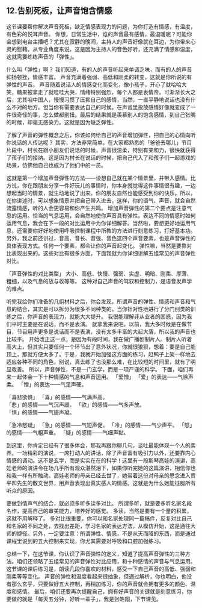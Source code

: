 ## 12.告别死板，让声音饱含情感
这节课要帮你解决声音死板，缺乏情感表现力的问题，为你打造有情感，有温度，有色彩的悦耳声音。
 你想，日常生活中，谁的声音最有感情，最温暖呢？可能你会想到电台主播吧？尤其在寂静的晚间，主持人的声音好像就在耳边，为你带来心灵的慰藉。从专业角度来说，这是因为主持人的音色好听，还充满了情感和温度，这就需要练练声音的「弹性」。


什么叫「弹性」啊？ 我们知道，有的人的声音听起来单调乏味，而有的人的声音抑扬顿挫，情感丰富。
声音充满着强弱、高低和刚柔的转变，这就是你所说的有弹性的声音。
声音随着说话人的情感变化而变化，像小孩子，开心了就哈哈大笑，糖果被拿走了就哇哇大哭，情绪特别强烈，每个人都是表情帝。可渐渐长大之后，尤其咱中国人，慢慢习惯了压抑自己的感情，当然，一直平静地说话也没有什么不对的地方。但当你有需要表达自己的时候，在声音里投放感情好像就变成了一件很奇怪的事，怎么做都别扭。最后的结果就是羡慕别人的饱含感情，到自己张嘴的时候，却毫无感染力。这就是因为缺乏弹性。


了解了声音的弹性概念之后，你该如何给自己的声音增加弹性，把自己的心情向听你说话的人传达呢？
其实，方法非常简单。在大家都熟悉的「爸爸去哪儿」节目片段中，村长在跟小朋友们说话的时候，声音很温柔，特别有亲和力，很快就获得了孩子们的接纳。这是因为村长在说话的时候，把自己代入了和孩子们一起游戏的场景，仿佛他自己也成为了他们中的一员。


这就是第一个增加声音弹性的方法——设想自己就在某个情景里，并带入感情。比方说，你在跟朋友分享一件好玩儿的事情时，你本身就觉得这件事情很有趣，一边想起当时的情景，就生动地说了出来。你的朋友自然也能感受到你的快乐。所以，在你讲述时，可以想象情景并把自己带入进去，这样，你的语气、声音，就会自然流露情感，听的人会更容易和你产生共鸣。
增加声音弹性的第二个要点是注意气息的运用。恰当的气息运用，会自然地使你声音具有弹性。表达不同的情感时如何运用气息，我会在下一段的对比运用中为你详细解答。当然啦，要想更好地运用气息，还需要你好好地使用呼吸控制课程中所教的方法进行刻意练习，打好基本功。
另外，我之前还讲过，音高、音长、音强、音色这四个声音要素，也是声音弹性的具体表现方式。任何一个要素，都会让你的声音起变化。
弹性嘛，当然是要靠对比表现出来的。这些对比有很多方面，下面我就为你详细讲解五组常见的声音弹性对比。


「声音弹性的对比类型」
大小、高低、快慢、强弱、实虚、明暗、刚柔、厚薄、粗细，以及气息的放与收等等。
这种对自己声音的驾驭和控制力，是语音发声学的难点。


听完我给你们准备的几组材料之后，你会发现，所谓声音的弹性、情感和声音和气息的结合，其实是可以拆分为很多不同种类的。当你针对性地进行了分门别类的训练之后，你声音的表现力，就能大大提升。
我很能理解非从业者的困惑，因为我们平时主要是在说话，而不是表演。
就拿我来说吧，以前，我大多时候是在做节目，节目用声更多是说话而不是表演，没有太多丰富的大起大落，所以我的声音也比较平。
开始改正这一点，是因为有段时间，我在做广播剧制片人。制片人听着高大上，但其实只要任何一个环节出了意外状况，你就很狼狈，想着：要是自己能顶上，那就方便太多了。于是，我就开始加强这方面的练习，赶鸭子上架一样地去适应各种不同的角色，别说，真去练了也没那么难，在比较短的时间里，就有了明显改善。
所以，声音弹性，不是一门玄学，而是一项严谨的科学。 
下面，咱们再来一起体会一下十种情感的气息和声音运用。
「爱憎」
「爱」的表达——气徐声柔。
「憎」的表达——气足声硬。


「喜悲欲惧」
「喜」的感情——气满声高。  
「悲」的感情——气沉声缓。
「欲」的感情——气多声放。  
「惧」的感情——气提声凝。


「急冷怒疑」
「急」的感情——气短声促。 
「冷」的感情——气少声平。
「怒」的感情——气粗声重。 
「疑」的感情——气细声黏。


到这里，你肯定已经有了很多体会，那我再跟你聊几句，谈吐最能体现一个人的素养。一场精彩的演说，一席打动人的讲话，除了声音富有吸引力以外，还要靠内心情感的调动。这不是玄学，而是实实在在的科学！这里有一段斯琴高娃的演讲，高娃老师的演讲令在场几乎所有观众湛然泪下，如果你听完她的这篇演讲，相信你也和我一样有所触动。高娃老师的母亲已经去世了，她带着这份对母亲的思念进入贾平凹先生的散文世界，用声音表现出真实感人的情感。这就是为什么她能征服所有听众的原因。


要做到情声气的结合，就必须多听多读多对比。
所谓多听，就是要多听名家名段名作，提高自己的审美能力，培养好的感觉。
多读，当然是要有一个量的积累，这就不用解释了。 
多对比很重要，你可以和名家处理同一篇稿件，反复对比自己和名家的不同之处，去找出差距，学习名家的表达方法，从模仿开始，这是通往大师的捷径。另外，一定要注意：所谓弹性、情感，不是从天而降的东西，而是通过课程里说到的五大控制来实现，你尤其需要对呼吸和口腔加强练习。


总结一下，在这节课，你认识了声音弹性的定义，知道了提高声音弹性的三种方法。咱们还领略了五组常见的声音弹性对比应用，和十种感情的声音与气息运用。
这节课的课后练习是，朗读几段你喜欢的材料，感受一下自己声音的高低、强弱和刚柔等等变化。
声音的弹性和温度看起来很抽象，但通过解析，你也明白，他没有那么玄乎，只要做好五大控制，再稍加练习，你的声音就会拥有更多的颜色、温度和感情。
最后，咱们还要再次提醒自己，拥有好声音的关键就是刻意练习，你要做的就是「每天五分钟，好听一辈子」，我是张皓翔，下节课见。

